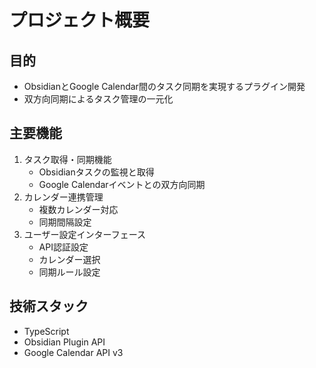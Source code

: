 # プロジェクト概要

## 目的
- ObsidianとGoogle Calendar間のタスク同期を実現するプラグイン開発
- 双方向同期によるタスク管理の一元化

## 主要機能
1. タスク取得・同期機能
   - Obsidianタスクの監視と取得
   - Google Calendarイベントとの双方向同期
2. カレンダー連携管理
   - 複数カレンダー対応
   - 同期間隔設定
3. ユーザー設定インターフェース
   - API認証設定
   - カレンダー選択
   - 同期ルール設定

## 技術スタック
- TypeScript
- Obsidian Plugin API
- Google Calendar API v3
